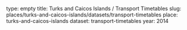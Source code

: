 type: empty
title: Turks and Caicos Islands / Transport Timetables
slug: places/turks-and-caicos-islands/datasets/transport-timetables
place: turks-and-caicos-islands
dataset: transport-timetables
year: 2014
